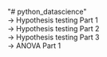 "# python_datascience"<br>
-> Hypothesis testing Part 1<br>
-> Hypothesis testing Part 2<br>
-> Hypothesis testing Part 3<br>
-> ANOVA Part 1<br>
